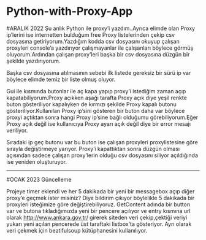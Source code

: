 # Python-with-Proxy-App
#ARALIK 2022
Şu anlık Python ile proxy’i yazdım..Ayrıca elimde olan Proxy ip’lerini ise internetten bulduğum free Proxy listelerinden çekip csv dosyasına getiriyorum.Yazdığım kodda csv dosyasını okuyup çalışan proxyleri console’a yazdırıyor çalışmayanlar ile çalışanları böylece görmüş oluyorum.Ardından çalışan proxy’leri başka bir csv dosyasına düzgün bir şekilde yazdırıyorum.

Başka csv dosyasına atılmasının sebebi ilk listede gereksiz bir sürü ip var böylece elimde temiz bir liste olmuş oluyor.

Gui ile kısmında butonlar ile aç kapa yapıp proxy’i istediğim zaman açıp kapatabiliyorum.Proxy açıkken aşağı tarafta Proxy açık diye yeşil renkte buton gösteriliyor kapalıyken de kırmızı şekilde Proxy kapalı butonu gösteriliyor.Kullanılan Proxy ip’sini gösteren bir buton daha var böylece proxyi açtıktan sonra hangi Proxy ip’sine bağlı olduğumu görebiliyorum.Eğer Proxy açık değil ise  kullanıcıya Proxy ayarı açık değil diye bir error mesajı veriliyor.

Sıradaki ip geç butonu var bu buton ise çalışan proxyleri proxylistesine göre sırayla değiştirmeye yarıyor.
Proxy’i kapattıktan sonra düzgün olması açısından sadece çalışan proxy’lerin olduğu csv dosyasını siliyor açıldığında ise yeniden oluşturuyor.



----------------------------------------------------------------------------------------------------------------------------------------------------------------------
#OCAK 2023 Güncelleme

Projeye timer eklendi ve her 5 dakikada bir yeni bir messagebox açıp diğer proxy’e geçmek ister misiniz? Diye bildirim çıkıyor böylelikle 5 dakikada bir proxyleri isteğimize göre değiştirebiliyoruz.
GetContent adında bir button var ve butona tıkladığımızda yeni bir pencere açılıyor ve entry kısmına url olarak http://www.ankara.gov.tr/ girerek siteden veri çekip,çektiği veriyi yukarı yeni açılan pencerede üst taraftaki listbox’ta gösteriyor.
Ayrı olarak veri çekmek için beatifulsoup kütüphanesini kullanılıyor.
